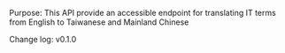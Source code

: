 Purpose: This API provide an accessible endpoint for translating IT terms from English to Taiwanese and Mainland Chinese



Change log: v0.1.0
